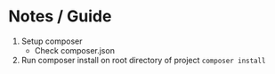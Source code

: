 # Notes / Guide

1. Setup composer
    - Check composer.json
2. Run composer install on root directory of project
    ``` composer install ```
    